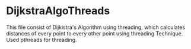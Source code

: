 # DijkstraAlgoThreads
This file consist of Dijkistra's Algorithm using threading, which calculates distances of every point to every other point using threading Technique.
Used pthreads for threading.
